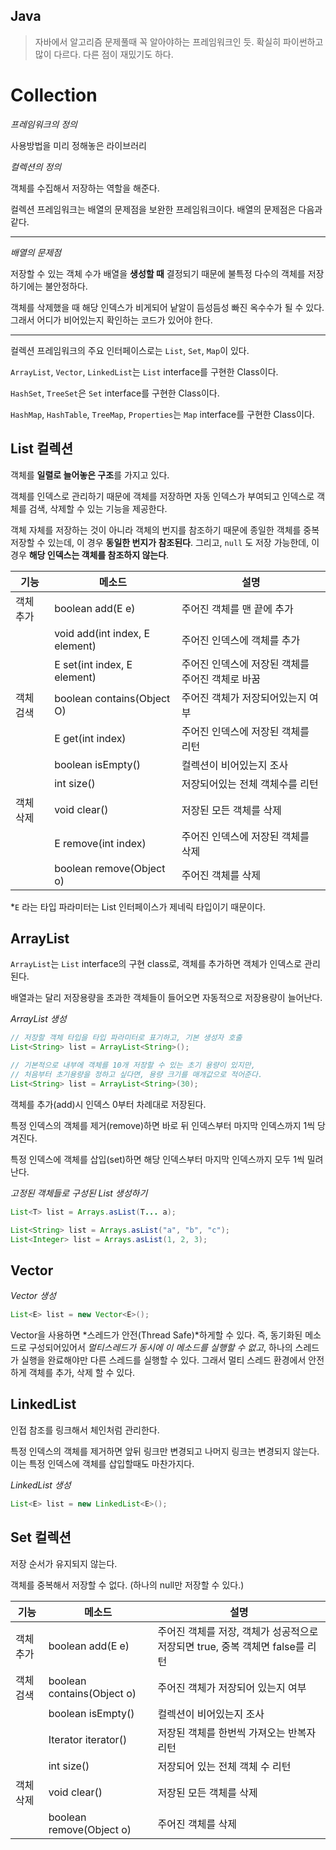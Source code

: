 ## Java

> 자바에서 알고리즘 문제풀때 꼭 알아야하는 프레임워크인 듯. 확실히 파이썬하고 많이 다르다. 다른 점이 재밌기도 하다.

# Collection

*프레임워크의 정의*

사용방법을 미리 정해놓은 라이브러리



*컬렉션의 정의*

객체를 수집해서 저장하는 역할을 해준다.



컬렉션 프레임워크는 배열의 문제점을 보완한 프레임워크이다. 배열의 문제점은 다음과 같다.

---

*배열의 문제점*

저장할 수 있는 객체 수가 배열을 **생성할 때** 결정되기 때문에 불특정 다수의 객체를 저장하기에는 불안정하다.

객체를 삭제했을 때 해당 인덱스가 비게되어 낱알이 듬성듬성 빠진 옥수수가 될 수 있다. 그래서 어디가 비어있는지 확인하는 코드가 있어야 한다.

---



컬렉션 프레임워크의 주요 인터페이스로는 `List`, `Set`, `Map`이 있다.

`ArrayList`, `Vector`, `LinkedList`는 `List` interface를 구현한 Class이다.

`HashSet`, `TreeSet`은 `Set` interface를 구현한 Class이다.

`HashMap`, `HashTable`, `TreeMap`, `Properties`는 `Map` interface를 구현한 Class이다.



## List 컬렉션

객체를 **일렬로 늘어놓은 구조**를 가지고 있다.

객체를 인덱스로 관리하기 때문에 객체를 저장하면 자동 인덱스가 부여되고 인덱스로 객체를 검색, 삭제할 수 있는 기능을 제공한다.

객체 자체를 저장하는 것이 아니라 객체의 번지를 참조하기 때문에 종일한 객체를 중복저장할 수 있는데, 이 경우 **동일한 번지가 참조된다**. 그리고, `null` 도 저장 가능한데, 이 경우 **해당 인덱스는 객체를 참조하지 않는다**. 



| 기능      | 메소드                         | 설명                                             |
| --------- | ------------------------------ | ------------------------------------------------ |
| 객체 추가 | boolean add(E e)               | 주어진 객체를 맨 끝에 추가                       |
|           | void add(int index, E element) | 주어진 인덱스에 객체를 추가                      |
|           | E set(int index, E element)    | 주어진 인덱스에 저장된 객체를 주어진 객체로 바꿈 |
| 객체 검색 | boolean contains(Object O)     | 주어진 객체가 저장되어있는지 여부                |
|           | E get(int index)               | 주어진 인덱스에 저장된 객체를 리턴               |
|           | boolean isEmpty()              | 컬렉션이 비어있는지 조사                         |
|           | int size()                     | 저장되어있는 전체 객체수를 리턴                  |
| 객체 삭제 | void clear()                   | 저장된 모든 객체를 삭제                          |
|           | E remove(int index)            | 주어진 인덱스에 저장된 객체를 삭제               |
|           | boolean remove(Object o)       | 주어진 객체를 삭제                               |

*`E` 라는 타입 파라미터는 List 인터페이스가 제네릭 타입이기 때문이다.



## ArrayList

`ArrayList`는 `List` interface의 구현 class로, 객체를 추가하면 객체가 인덱스로 관리된다.

배열과는 달리 저장용량을 초과한 객체들이 들어오면 자동적으로 저장용량이 늘어난다. 

*ArrayList 생성*

```java
// 저장할 객체 타입을 타입 파라미터로 표기하고, 기본 생성자 호출
List<String> list = ArrayList<String>();

// 기본적으로 내부에 객체를 10개 저장할 수 있는 초기 용량이 있지만,
// 처음부터 초기용량을 정하고 싶다면, 용량 크기를 매개값으로 적어준다.
List<String> list = ArrayList<String>(30);
```



객체를 추가(add)시 인덱스 0부터 차례대로 저장된다.

특정 인덱스의 객체를 제거(remove)하면 바로 뒤 인덱스부터 마지막 인덱스까지 1씩 당겨진다.

특정 인덱스에 객체를 삽입(set)하면 해당 인덱스부터 마지막 인덱스까지 모두 1씩 밀려난다.



*고정된 객체들로 구성된 List 생성하기*

```JAVA
List<T> list = Arrays.asList(T... a);

List<String> list = Arrays.asList("a", "b", "c");
List<Integer> list = Arrays.asList(1, 2, 3);
```



## Vector

*Vector 생성*

```java
List<E> list = new Vector<E>();
```



Vector을 사용하면 *스레드가 안전(Thread Safe)*하게할 수 있다. 즉, 동기화된 메소드로 구성되어있어서 *멀티스레드가 동시에 이 메소드를 실행할 수 없고*, 하나의 스레드가 실행을 완료해야만 다른 스레드를 실행할 수 있다. 그래서 멀티 스레드 환경에서 안전하게 객체를 추가, 삭제 할 수 있다.



## LinkedList

인접 참조를 링크해서 체인처럼 관리한다. 

특정 인덱스의 객체를 제거하면 앞뒤 링크만 변경되고 나머지 링크는 변경되지 않는다. 이는 특정 인덱스에 객체를 삽입할때도 마찬가지다.

*LinkedList 생성*

```java
List<E> list = new LinkedList<E>();
```





## Set 컬렉션

저장 순서가 유지되지 않는다.

객체를 중복해서 저장할 수 없다. (하나의 null만 저장할 수 있다.)

| 기능      | 메소드                     | 설명                                                         |
| --------- | -------------------------- | ------------------------------------------------------------ |
| 객체 추가 | boolean add(E e)           | 주어진 객체를 저장, 객체가 성공적으로 저장되면 true, 중복 객체면 false를 리턴 |
| 객체 검색 | boolean contains(Object o) | 주어진 객체가 저장되어 있는지 여부                           |
|           | boolean isEmpty()          | 컬렉션이 비어있는지 조사                                     |
|           | Iterator<E> iterator()     | 저장된 객체를 한번씩 가져오는 반복자 리턴                    |
|           | int size()                 | 저장되어 있는 전체 객체 수 리턴                              |
| 객체 삭제 | void clear()               | 저장된 모든 객체를 삭제                                      |
|           | boolean remove(Object o)   | 주어진 객체를 삭제                                           |



